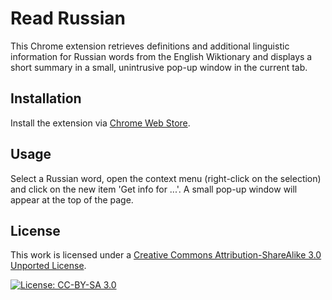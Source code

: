 # Read Russian

This Chrome extension retrieves definitions and additional linguistic information for Russian words from the English Wiktionary and displays a short summary in a small, unintrusive pop-up window in the current tab.

## Installation

Install the extension via [Chrome Web Store](https://chrome.google.com/webstore/detail/read-russian/bfiedbggkbnefgngmdkhofddgpfjahcd).

## Usage

Select a Russian word, open the context menu (right-click on the selection) and click on the new item 'Get info for ...'. A small pop-up window will appear at the top of the page.

## License

This work is licensed under a [Creative Commons Attribution-ShareAlike 3.0 Unported License](http://creativecommons.org/licenses/by-sa/3.0/). 

[![License: CC-BY-SA 3.0](https://i.creativecommons.org/l/by-sa/3.0/80x15.png)](http://creativecommons.org/licenses/by-sa/3.0/)
